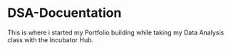 # DSA-Docuentation
This is where i started my Portfolio building while taking my Data Analysis class with the Incubator Hub.
